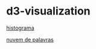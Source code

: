 # d3-visualization
[histograma](https://danielohata.github.io/d3-visualization/histogram/)


[nuvem de palavras](https://danielohata.github.io/d3-visualization/word-cloud-brazil/)
